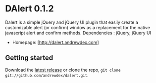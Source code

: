 DAlert 0.1.2
======

Dalert is a simple jQuery and jQuery UI plugin that easily create a customizable alert (or confirm) window as a replacement for the native javascript alert and confirm methods.
Dependencies : jQuery, jQuery UI



* Homepage: [http://dalert.andrewdex.com]

## Getting started 
Download the [latest release](https://github.com/andrewdex/dalert/archive/master.zip) or clone the repo, `git clone git://github.com/andrewdex/dalert.git`.

